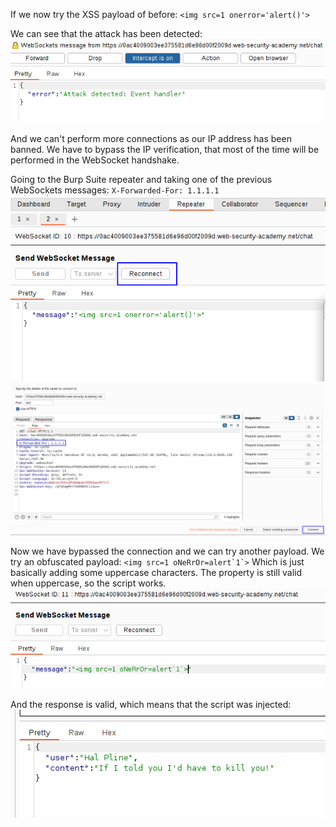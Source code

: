 If we now try the XSS payload of before:
`<img src=1 onerror='alert()'>`

We can see that the attack has been detected:
![](imgs/websockets_manipulating_handshake.png)

And we can't perform more connections as our IP address has been banned.
We have to bypass the IP verification, that most of the time will be performed in the WebSocket handshake.

Going to the Burp Suite repeater and taking one of the previous WebSockets messages:
`X-Forwarded-For: 1.1.1.1`
![](imgs/websockets_manipulating_handshake-2.png)
![](imgs/websockets_manipulating_handshake-5.png)

Now we have bypassed the connection and we can try another payload.
We try an obfuscated payload:
``<img src=1 oNeRrOr=alert`1`>``
Which is just basically adding some uppercase characters. The property is still valid when uppercase, so the script works.
![](imgs/websockets_manipulating_handshake-3.png)

And the response is valid, which means that the script was injected:
![](imgs/websockets_manipulating_handshake-4.png)

